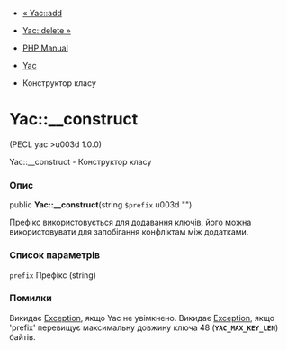 - [« Yac::add](yac.add.md)
- [Yac::delete »](yac.delete.md)

- [PHP Manual](index.md)
- [Yac](class.yac.md)
- Конструктор класу

# Yac::\_\_construct

(PECL yac \>u003d 1.0.0)

Yac::\_\_construct - Конструктор класу

### Опис

public **Yac::\_\_construct**(string `$prefix` u003d "")

Префікс використовується для додавання ключів, його можна використовувати для
запобігання конфліктам між додатками.

### Список параметрів

`prefix`
Префікс (string)

### Помилки

Викидає [Exception](class.exception.md), якщо Yac не увімкнено.
Викидає [Exception](class.exception.md), якщо 'prefix' перевищує
максимальну довжину ключа 48 (**`YAC_MAX_KEY_LEN`**) байтів.
